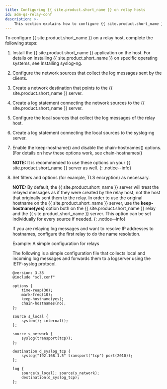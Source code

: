 ```yaml
---
title: Configuring {{ site.product.short_name }} on relay hosts
id: adm-qs-relay-conf
description: >-
    This section explains how to configure {{ site.product.short_name }} on a relay host.
---
```


To configure {{ site.product.short_name }} on a relay host, complete the following steps:

1. Install the {{ site.product.short_name }} application on the host. For details on
    installing {{ site.product.short_name }} on specific operating systems, see
    Installing syslog-ng.
2. Configure the network sources that collect the log messages sent by
    the clients.

3. Create a network destination that points to the {{ site.product.short_name }} server.

4. Create a log statement connecting the network sources to the
    {{ site.product.short_name }} server.

5. Configure the local sources that collect the log messages of the
    relay host.

6. Create a log statement connecting the local sources to the syslog-ng
    server.

7. Enable the keep-hostname() and disable the chain-hostnames()
    options. (For details on how these options work, see
    chain-hostnames()

    **NOTE:** It is recommended to use these options on your {{ site.product.short_name }}
    server as well.
    {: .notice--info}

8. Set filters and options (for example, TLS encryption) as necessary.

    **NOTE:** By default, the {{ site.product.short_name }} server will treat the relayed
    messages as if they were created by the relay host, not the host
    that originally sent them to the relay. In order to use the original
    hostname on the {{ site.product.short_name }} server, use the **keep-hostname(yes)**
    option both on the {{ site.product.short_name }} relay and the {{ site.product.short_name }} server. This
    option can be set individually for every source if needed.
    {: .notice--info}

    If you are relaying log messages and want to resolve IP addresses to
    hostnames, configure the first relay to do the name resolution.

    Example: A simple configuration for relays

    The following is a simple configuration file that collects local and
    incoming log messages and forwards them to a logserver using the
    IETF-syslog protocol.

    ```config
    @version: 3.38
    @include "scl.conf"

    options {
        time-reap(30);
        mark-freq(10);
        keep-hostname(yes);
        chain-hostnames(no);
    };

    source s_local {
        system(); internal();
    };

    source s_network {
        syslog(transport(tcp));
    };

    destination d_syslog_tcp {
        syslog("192.168.1.5" transport("tcp") port(2010));
    };

    log {
        source(s_local); source(s_network);
        destination(d_syslog_tcp);
    };
    ```
